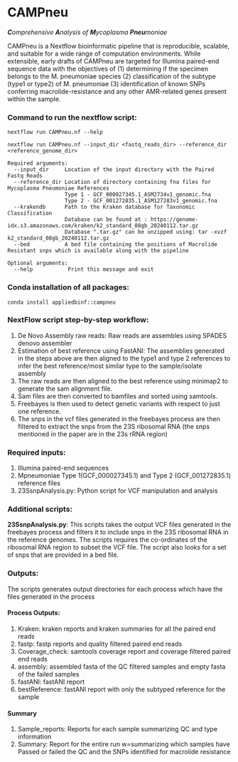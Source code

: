 # CAMPneu
***C**omprehensive **A**nalysis of **M**ycoplasma **Pneu**moniae*

CAMPneu is a Nextflow bioinformatic pipeline that is reproducible, scalable, and suitable for a wide range of computation environments. 
While extensible, early drafts of CAMPneu are targeted for Illumina paired-end sequence data with the objectives of 
(1) determining if the specimen belongs to the M. pneumoniae species
(2) classification of the subtype (type1 or type2) of M. pneumoniae
(3) identification of known SNPs conferring macrolide-resistance and any other AMR-related genes present within the sample.

### Command to run the nextflow script:
```
nextflow run CAMPneu.nf --help

nextflow run CAMPneu.nf --input_dir <fastq_reads_dir> --reference_dir <reference_genome_dir>

Required arguments:  
  --input_dir     Location of the input directory with the Paired Fastq Reads  
  --reference_dir Location of directory containing fna files for Mycoplasma Pneumoniae References 
                  Type 1 - GCF_000027345.1_ASM2734v1_genomic.fna
                  Type 2 - GCF_001272835.1_ASM127283v1_genomic.fna
  --krakendb      Path to the Kraken database for Taxonomic Classification 
                  Database can be found at : https://genome-idx.s3.amazonaws.com/kraken/k2_standard_08gb_20240112.tar.gz
                  Database ".tar.gz" can be unzipped using: tar -xvzf k2_standard_08gb_20240112.tar.gz
  --bed           A bed file containing the positions of Macrolide Resistant snps which is available along with the pipeline
              
Optional arguments:  
  --help           Print this message and exit
```

### Conda installation of all packages:
```
conda install appliedbinf::campneu  
```

### NextFlow script step-by-step workflow:
1.	De Novo Assembly raw reads: Raw reads are assembles using SPADES denovo assembler
2.	Estimation of best reference using FastANI: The assemblies generated in the steps above are then aligned to the type1 and type 2 references to infer the best reference/most similar type to the sample/isolate assembly
3.	The raw reads are then aligned to the best reference using minimap2 to generate the sam alignment file. 
4.	Sam files are then converted to bamfiles and sorted using samtools.
5.	Freebayes is then used to detect genetic variants with respect to just one reference. 
6.	The snps in the vcf files generated in the freebayes process are then filtered to extract the snps from the 23S ribosomal RNA (the snps mentioned in the paper are in the 23s rRNA region)

### Required inputs: 
1. Illumina paired-end sequences
2. Mpneumoniae Type 1(GCF_000027345.1) and Type 2 (GCF_001272835.1) reference files
3. 23SsnpAnalysis.py: Python script for VCF manipulation and analysis 

### Additional scripts:
**23SsnpAnalysis.py**: This scripts takes the output VCF files generated in the freebayes process and filters it to include snps in the 23S ribosomal RNA in the reference genomes. The scripts requires the co-ordinates of the ribosomal RNA region to subset the VCF file. The script also looks for a set of snps that are provided in a bed file. 

### Outputs:
The scripts generates output directories for each process which have the files generated in the process

#### Process Outputs: 
1. Kraken: kraken reports and kraken summaries for all the paired end reads 
2. fastp: fastp reports and quality filtered paired end reads
3. Coverage_check: samtools coverage report and coverage filtered paired end reads
4. assembly: assembled fasta of the QC filtered samples and empty fasta of the failed samples
5. fastANI: fastANI report
6. bestReference: fastANI report with only the subtyped reference for the sample

#### Summary
1. Sample_reports: Reports for each sample summarizing QC and type information
2. Summary: Report for the entire run w=summarizing which samples have Passed or failed the QC and the SNPs identified for macrolide resistance

